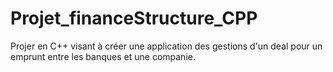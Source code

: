 # Projet_financeStructure_CPP
Projer en C++ visant à créer une application des gestions d'un deal pour un emprunt entre les banques et une companie. 
